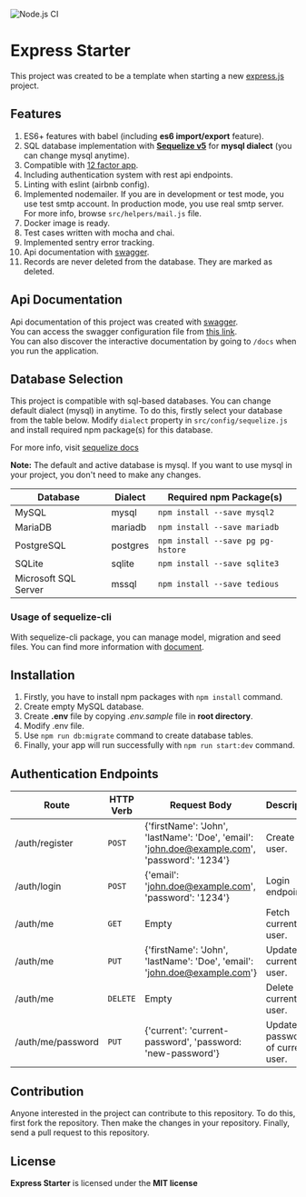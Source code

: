 ![Node.js CI](https://github.com/mucahitnezir/express-starter/workflows/Node.js%20CI/badge.svg?branch=master)

# Express Starter

This project was created to be a template when starting a new [express.js](https://github.com/expressjs/express) project.

## Features

1. ES6+ features with babel (including **es6 import/export** feature).
2. SQL database implementation with **[Sequelize v5](https://sequelize.org/v5/index.html)** for **mysql dialect** (you can change mysql anytime).
3. Compatible with [12 factor app](https://12factor.net/).
4. Including authentication system with rest api endpoints.
5. Linting with eslint (airbnb config).
6. Implemented nodemailer. If you are in development or test mode, you use test smtp account. In production mode, you use real smtp server.
For more info, browse `src/helpers/mail.js` file.
7. Docker image is ready.
8. Test cases written with mocha and chai.
9. Implemented sentry error tracking.
10. Api documentation with [swagger](https://swagger.io/).
11. Records are never deleted from the database. They are marked as deleted.

## Api Documentation
Api documentation of this project was created with [swagger](https://swagger.io/).  
You can access the swagger configuration file from [this link](https://app.swaggerhub.com/apis/mucahitnezir/express-starter/).  
You can also discover the interactive documentation by going to `/docs` when you run the application.

## Database Selection
This project is compatible with sql-based databases. You can change default dialect (mysql) in anytime.
To do this, firstly select your database from the table below.
Modify `dialect` property in `src/config/sequelize.js` and install required npm package(s) for this database.

For more info, visit [sequelize docs](https://sequelize.org/v5/manual/dialects.html)

**Note:** The default and active database is mysql.
If you want to use mysql in your project, you don't need to make any changes.

| Database | Dialect | Required npm Package(s) |
| --- | --- | --- |
| MySQL | mysql | `npm install --save mysql2` |
| MariaDB | mariadb | `npm install --save mariadb` |
| PostgreSQL | postgres | `npm install --save pg pg-hstore` |
| SQLite | sqlite | `npm install --save sqlite3` |
| Microsoft SQL Server | mssql | `npm install --save tedious` |

### Usage of sequelize-cli
With sequelize-cli package, you can manage model, migration and seed files.
You can find more information with [document](https://sequelize.org/v5/manual/migrations.html). 

## Installation
1. Firstly, you have to install npm packages with ``npm install`` command.
2. Create empty MySQL database.
4. Create **.env** file by copying *.env.sample* file in **root directory**.
5. Modify .env file.
6. Use `npm run db:migrate` command to create database tables.
8. Finally, your app will run successfully with ``npm run start:dev`` command.

## Authentication Endpoints

| Route | HTTP Verb | Request Body | Description |
| --- | --- | --- | --- |
| /auth/register | `POST` | {'firstName': 'John', 'lastName': 'Doe', 'email': 'john.doe@example.com', 'password': '1234'} | Create new user. |
| /auth/login | `POST` | {'email': 'john.doe@example.com', 'password': '1234'} | Login endpoint. |
| /auth/me | `GET` | Empty | Fetch current user. |
| /auth/me | `PUT` | {'firstName': 'John', 'lastName': 'Doe', 'email': 'john.doe@example.com'} | Update current user. |
| /auth/me | `DELETE` | Empty | Delete current user. |
| /auth/me/password | `PUT` | {'current': 'current-password', 'password: 'new-password'} | Update password of current user. |

## Contribution
Anyone interested in the project can contribute to this repository. To do this, first fork the repository.
Then make the changes in your repository. Finally, send a pull request to this repository.

## License
**Express Starter** is licensed under the **MIT license**
